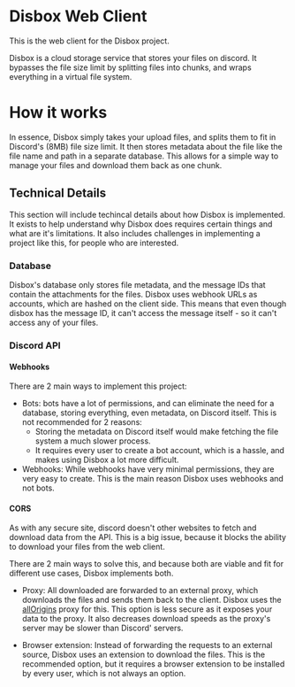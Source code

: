 # Disbox Web Client

This is the web client for the Disbox project.

Disbox is a cloud storage service that stores your files on discord. It bypasses the file size limit by splitting files into chunks, and wraps everything in a virtual file system.

# How it works

In essence, Disbox simply takes your upload files, and splits them to fit in Discord's (8MB) file size limit. It then stores metadata about the file like the file name and path in a separate database. This allows for a simple way to manage your files and download them back as one chunk.

## Technical Details

This section will include techincal details about how Disbox is implemented. It exists to help understand why Disbox does requires certain things and what are it's limitations. 
It also includes challenges in implementing a project like this, for people who are interested.

### Database

Disbox's database only stores file metadata, and the message IDs that contain the attachments for the files. Disbox uses webhook URLs as accounts, which are hashed on the client side. This means that even though disbox has the message ID, it can't access the message itself - so it can't access any of your files.

### Discord API

#### Webhooks

There are 2 main ways to implement this project:
- Bots: bots have a lot of permissions, and can eliminate the need for a database, storing everything, even metadata, on Discord itself. This is not recommended for 2 reasons:
    - Storing the metadata on Discord itself would make fetching the file system a much slower process.
    - It requires every user to create a bot account, which is a hassle, and makes using Disbox a lot more difficult.
- Webhooks: While webhooks have very minimal permissions, they are very easy to create. This is the main reason Disbox uses webhooks and not bots.

#### CORS

As with any secure site, discord doesn't other websites to fetch and download data from the API. This is a big issue, because it blocks the ability to download your files from the web client.

There are 2 main ways to solve this, and because both are viable and fit for different use cases, Disbox implements both.

- Proxy: All downloaded are forwarded to an external proxy, which downloads the files and sends them back to the client. Disbox uses the [allOrigins](https://allorigins.win) proxy for this. This option is less secure as it exposes your data to the proxy. It also decreases download speeds as the proxy's server may be slower than Discord' servers.

- Browser extension: Instead of forwarding the requests to an external source, Disbox uses an extension to download the files. This is the recommended option, but it requires a browser extension to be installed by every user, which is not always an option.
